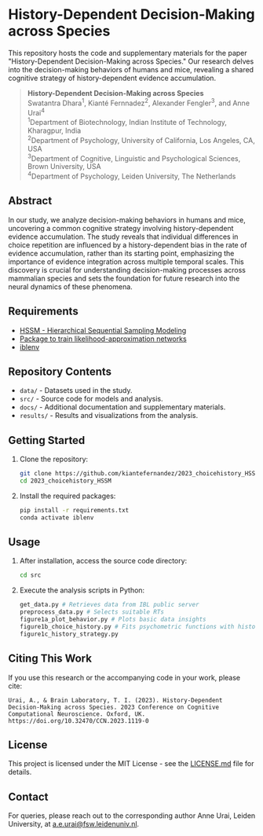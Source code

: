 # History-Dependent Decision-Making across Species

This repository hosts the code and supplementary materials for the paper "History-Dependent Decision-Making across Species." Our research delves into the decision-making behaviors of humans and mice, revealing a shared cognitive strategy of history-dependent evidence accumulation.

> **History-Dependent Decision-Making across Species**  
> Swatantra Dhara<sup>1</sup>, Kianté Fernnadez<sup>2</sup>, Alexander Fengler<sup>3</sup>, and Anne Urai<sup>4</sup>  
> <sup>1</sup>Department of Biotechnology, Indian Institute of Technology, Kharagpur, India  
> <sup>2</sup>Department of Psychology, University of California, Los Angeles, CA, USA  
> <sup>3</sup>Department of Cognitive, Linguistic and Psychological Sciences, Brown University, USA  
> <sup>4</sup>Department of Psychology, Leiden University, The Netherlands 

## Abstract
In our study, we analyze decision-making behaviors in humans and mice, uncovering a common cognitive strategy involving history-dependent evidence accumulation. The study reveals that individual differences in choice repetition are influenced by a history-dependent bias in the rate of evidence accumulation, rather than its starting point, emphasizing the importance of evidence integration across multiple temporal scales. This discovery is crucial for understanding decision-making processes across mammalian species and sets the foundation for future research into the neural dynamics of these phenomena.

## Requirements

- [HSSM - Hierarchical Sequential Sampling Modeling](https://github.com/lnccbrown/HSSM)
- [Package to train likelihood-approximation networks](https://github.com/AlexanderFengler/LANfactory)
- [iblenv](https://github.com/int-brain-lab/iblenv)

## Repository Contents
- `data/` - Datasets used in the study.
- `src/` - Source code for models and analysis.
- `docs/` - Additional documentation and supplementary materials.
- `results/` - Results and visualizations from the analysis.

## Getting Started

1. Clone the repository:
   ```bash
   git clone https://github.com/kiantefernandez/2023_choicehistory_HSSM.git
   cd 2023_choicehistory_HSSM
   ```

2. Install the required packages:
   ```bash
   pip install -r requirements.txt
   conda activate iblenv
   ```

## Usage

1. After installation, access the source code directory:
   ```bash
   cd src
   ```

2. Execute the analysis scripts in Python:
   ```python
   get_data.py # Retrieves data from IBL public server
   preprocess_data.py # Selects suitable RTs
   figure1a_plot_behavior.py # Plots basic data insights
   figure1b_choice_history.py # Fits psychometric functions with history terms
   figure1c_history_strategy.py
   ```

## Citing This Work
If you use this research or the accompanying code in your work, please cite:
```
Urai, A., & Brain Laboratory, T. I. (2023). History-Dependent Decision-Making across Species. 2023 Conference on Cognitive Computational Neuroscience. Oxford, UK. https://doi.org/10.32470/CCN.2023.1119-0
```

## License
This project is licensed under the MIT License - see the [LICENSE.md](https://github.com/kiante-fernandez/2023_choicehistory_HSSM/blob/main/LICENSE) file for details.

## Contact
For queries, please reach out to the corresponding author Anne Urai, Leiden University, at a.e.urai@fsw.leidenuniv.nl.

